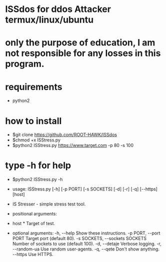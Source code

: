 # ISSdos for ddos Attacker termux/linux/ubuntu
# only the purpose of education, I am not responsible for any losses in this program.

# requirements
* python2

# how to install
* $git clone https://github.com/ROOT-HAWK/ISSdos
* $chmod +x ISStress.py
* $python2 ISStress.py https://www.target.com -p 80 
-s 100 
# type -h for help
* $python2 ISStress.py -h           
* usage: ISStress.py [-h] [-p PORT] [-s SOCKETS] [-d] [-r] [-q] [--https] [host]

* IS Stresser - simple stress test tool.

* positional arguments:
*  host                 * Target of test.

* optional arguments:
  -h, --help            Show these instructions.
  -p PORT, --port PORT  Target port (default 80).
  -s SOCKETS, --sockets SOCKETS
                        Number of sockets to use (default 100).
  -d, --detaje          Verbose logging.
  -r, --random-ua       Use random user-agents.
  -q, --qete            Don't show anything.
  --https               Use HTTPS.
